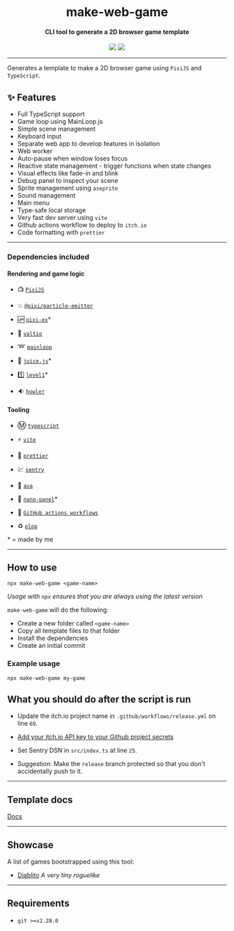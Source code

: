 <h1 align="center" >
  make-web-game
</h1>
<h4 align="center">
  CLI tool to generate a 2D browser game template
</h4>
<div align="center">
  <img src="https://badgen.net/npm/v/make-web-game?icon=npm" />
  <!-- <img src="https://badgen.net/npm/dw/make-web-game?icon=npm" /> -->
  <img src="https://badgen.net/github/last-commit/sajmoni/make-web-game?icon=github" />
</div>

---

Generates a template to make a 2D browser game using `PixiJS` and `TypeScript`.

## :sparkles: Features

- Full TypeScript support
- Game loop using MainLoop.js
- Simple scene management
- Keyboard input
- Separate web app to develop features in isolation
- Web worker
- Auto-pause when window loses focus
- Reactive state management - trigger functions when state changes
- Visual effects like fade-in and blink
- Debug panel to inspect your scene
- Sprite management using `aseprite`
- Sound management
- Main menu
- Type-safe local storage
- Very fast dev server using `vite`
- Github actions workflow to deploy to `itch.io`
- Code formatting with `prettier`

---

### Dependencies included

#### Rendering and game logic

- :tv: [`PixiJS`](https://github.com/pixijs/pixi.js)

- :boom: [`@pixi/particle-emitter`](https://github.com/pixijs/particle-emitter)

- :up: [`pixi-ex`](https://github.com/sajmoni/pixi-ex)\*

- :pill: [`valtio`](https://github.com/pmndrs/valtio)

- :loop: [`mainloop`](https://github.com/IceCreamYou/MainLoop.js)

- :tropical_drink: [`juice.js`](https://github.com/rymdkraftverk/juice.js)\*

- :one: [`level1`](https://github.com/rymdkraftverk/level1)\*

- :sound: [`howler`](https://github.com/goldfire/howler.js/)

#### Tooling

- :m: [`typescript`](https://github.com/microsoft/TypeScript)

- :zap: [`vite`](https://github.com/vitejs/vite)

- :nail_care: [`prettier`](https://github.com/prettier/prettier)

- :chart: [`sentry`](https://sentry.io/)

- :straight_ruler: [`ava`](https://github.com/avajs/ava)

- :eyes: [`nano-panel`](https://github.com/sajmoni/nano-panel)\*

- :red_circle: [`GitHub actions workflows`](https://github.com/features/actions)

- :recycle: [`plop`](https://github.com/plopjs/plop)

\* = made by me

---

## How to use

```shell
npx make-web-game <game-name>
```

_Usage with `npx` ensures that you are always using the latest version_

`make-web-game` will do the following:

- Create a new folder called `<game-name>`
- Copy all template files to that folder
- Install the dependencies
- Create an initial commit

### Example usage

```
npx make-web-game my-game
```

## What you should do after the script is run

- Update the itch.io project name in `.github/workflows/release.yml` on line `69`.

- [Add your itch.io API key to your Github project secrets](https://itch.io/docs/butler/login.html)

- Set Sentry DSN in `src/index.ts` at line `25`.

- Suggestion: Make the `release` branch protected so that you don't accidentally push to it.

---

## Template docs

[Docs](template/folder/README.md)

---

## Showcase

A list of games bootstrapped using this tool:

- [Diablito](https://rymdkraftverk.itch.io/diablito) _A very tiny roguelike_

---

## Requirements

- `git >=v2.28.0`
